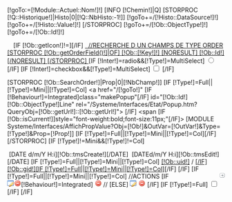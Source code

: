 [!goTo:=[!Module::Actuel::Nom!]!]
[INFO [!Chemin!]|Q]
[STORPROC [!Q::Historique!]|Histo|0|[!Q::NbHisto:-1!]]
	[!goTo+=/[!Histo::DataSource!]!]
	[!goTo+=/[!Histo::Value!]!]
[/STORPROC]
[!goTo+=/[!Ob::ObjectType!]!]
[!goTo+=/[!Ob::Id!]!]
<td class="NumCol">
	[IF [!Ob::getIcon!]!=]<img src="[!Ob::getIcon!]" style="width:14px;height:14px;margin:-2px 0 -2px 0;float:left;"/>[/IF]
    <a href="/[!goTo!]" style="width:100%;text-align:right;">&nbsp;
	//RECHERCHE D UN CHAMPS DE TYPE ORDER
	[STORPROC [!Ob::getOrderField()!]|OF]
	    [!Ob::[!Key!]!]
	    [NORESULT]
		[!Ob::Id!]
	    [/NORESULT]
	[/STORPROC]
    </a>
</td>
[IF [!Inter!]=radio&&[!Type!]=MultiSelect]
    <td class="SelectCol">
    		<input type="radio" name="[!Var!][]" value="[!Ob::Id!]" class="ListeCheckbox" [IF [!Check!]]checked="checked" [/IF]/>
		</td>		
[/IF]
[IF [!Inter!]=checkbox&&[!Type!]=MultiSelect]	
<td class="SelectCol">
  <input type="checkbox" name="[!Var!][]" value="[!Ob::Id!]" class="ListeCheckbox" [IF [!Check!]]checked="checked"[/IF]/>
</td>
[/IF]

[STORPROC [!Ob::SearchOrder!]|Prop|0|[!NbChamp!]]
	<td class="NomCol" width="[!60:/[!NbResult!]!]%">
		[IF [!Type!]=Full||[!Type!]=Mini||[!Type!]=Col]
			<a href="/[!goTo!]" [IF [!Behaviour!]=Integrated]class="makePopup"[/IF] id="[!Ob::Id!][!Ob::ObjectType!]Line" rel="/Systeme/Interfaces/Etat/Popup.htm?QueryObj=[!Ob::getUrl!]::[!Ob::getUrl!]">
		[/IF]
	    <span [IF [!Ob::isCurrent!]]style="font-weight:bold;font-size:11px;"[/IF]>
			[MODULE Systeme/Interfaces/AffichPropValue?Obj=[!Ob!]&OutVar=[!OutVar!]&Type=[!Type!]&Prop=[!Prop!]]
	    </span>
	    [IF [!Type!]=Full||[!Type!]=Mini||[!Type!]=Col]</a>[/IF]
	</td>
[/STORPROC]
[IF [!Type!]!=Mini&&[!Type!]!=Col]
<td class="CreaCol">
    &nbsp;[DATE d/m/Y H:i][!Ob::tmsCreate!][/DATE]
</td>
<td class="ModifCol">
    &nbsp;[DATEd/m/Y H:i][!Ob::tmsEdit!][/DATE]
</td>
<td class="UsersCol">
	[IF [!Type!]=Full||[!Type!]=Mini||[!Type!]=Col]
    <a href="/Systeme/User/[!Ob::uid!]" style="width:auto;display:inline;">[!Ob::uid!]</a> / <a href="/Systeme/Group/[!Ob::uid!]" style="width:auto;display:inline;">[/IF][!Ob::gid!][IF [!Type!]=Full||[!Type!]=Mini||[!Type!]=Col]</a>[/IF]
</td>
[/IF]
[IF [!Type!]=Full||[!Type!]=Mini||[!Type!]=Col]
    //ACTIONS
    <td class="ActionsCol">
	<a href="/[!goTo!]" class="makePopup" style="float:right;margin-top:-2px;" id="[!Ob::Id!][!Ob::ObjectType!]Line" rel="/Systeme/Interfaces/Etat/Popup.htm?QueryObj=[!Ob::getUrl!]::/[!Query!].htm"><img src="/Skins/AdminV2/Img/submenuArrow.png" class="ListeMiniImg"/></a>
	[IF [!Behaviour!]=Integrated]
		<a href="/[!Query!]?ModifObj=[!TypeEnf!]&ModifNum=[!Ob::Id!]" class="makePopup" rel="/Systeme/Interfaces/Formulaire/Popup.htm?Action=Modifier&QueryObj=[!Ob::getUrl!]::/[!Ob::getUrl!]/Modifier::true" style="float:left;"><img src="/Skins/AdminV2/Img/application_edit.png" class="ListeMiniImg"/></a>
		<a href="/[!Query!]/[!Ob::Id!]/Supprimer" rel="confirm" message="Attention! Vous allez supprimer l'objet.Etes vous sur de vouloir le supprimer ?" title="Suppression d'un élément" redirectUrl="/[!Query!].htm"><img src="/Skins/AdminV2/Img/delete.png" class="ListeMiniImg"/></a>
//	    <a href="/[!Query!]?SupprObj=[!TypeEnf!]&SupprNum=[!Ob::Id!]" class="makePopup"
//	       rel="/Systeme/Interfaces/Supprimer/Popup.htm?Action=Modifier&QueryObj=[!Ob::getUrl!]::/[!ob::getUrl!]/Supprimer::true"
//	style="float:left;"><img src="/Skins/AdminV2/Img/delete.png" class="ListeMiniImg"/></a>
	[ELSE]
		<a href="/[!Ob::getUrl!]/Modifier"><img src="/Skins/AdminV2/Img/application_edit.png" class="ListeMiniImg"/></a>
		<a href="/[!Query!]/[!Ob::Id!]/Supprimer" rel="confirm" message="Attention! Vous allez supprimer l'objet.Etes vous sur de vouloir le supprimer ?" title="Suppression d'un élément" redirectUrl="/[!Query!].htm"><img src="/Skins/AdminV2/Img/delete.png" class="ListeMiniImg"/></a>
	[/IF]
    </td>
    [IF [!Type!]=Full]
    <td class="InputCol">
	<input type="checkbox" class="listCheckBox ListeCheckbox" name="Liste[!Ob::ObjectType!][]" value="[!Ob::Id!]"/>
    </td>
    [/IF]
[/IF]

